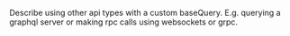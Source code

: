 Describe using other api types with a custom baseQuery.
E.g. querying a graphql server or making rpc calls using websockets or grpc.
